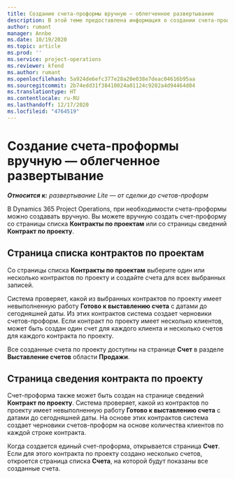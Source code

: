 ```yaml
---
title: Создание счета-проформы вручную — облегченное развертывание
description: В этой теме предоставлена информация о создании счета-проформы вручную в Project Operations.
author: rumant
manager: Annbe
ms.date: 10/19/2020
ms.topic: article
ms.prod: ''
ms.service: project-operations
ms.reviewer: kfend
ms.author: rumant
ms.openlocfilehash: 5a924de6efc377e28a20e038e7deac04616b95aa
ms.sourcegitcommit: 2b74edd31f38410024a01124c9202a4d94464d04
ms.translationtype: HT
ms.contentlocale: ru-RU
ms.lasthandoff: 12/17/2020
ms.locfileid: "4764519"
---
```

# <a name="create-a-manual-proforma-invoice---lite"></a>Создание счета-проформы вручную — облегченное развертывание

_**Относится к:** развертывание Lite — от сделки до счетов-проформ_

В Dynamics 365 Project Operations, при необходимости счета-проформы можно создавать вручную. Вы можете вручную создать счет-проформу со страницы списка **Контракты по проектам** или со страницы сведений **Контракт по проекту**.

##  <a name="project-contracts-list-page"></a>Страница списка контрактов по проектам

Со страницы списка **Контракты по проектам** выберите один или несколько контрактов по проекту и создайте счета для всех выбранных записей.

Система проверяет, какой из выбранных контрактов по проекту имеет невыполненную работу **Готово к выставлению счета** с датами до сегодняшней даты. Из этих контрактов система создает черновики счетов-проформ. Если контракт по проекту имеет несколько клиентов, может быть создан один счет для каждого клиента и несколько счетов для каждого контракта по проекту.

Все созданные счета по проекту доступны на странице **Счет** в разделе **Выставление счетов** области **Продажи**.

## <a name="project-contract-details-page"></a>Страница сведения контракта по проекту

Счет-проформа также может быть создан на странице сведений **Контракт по проекту**. Система проверяет, какой из контрактов по проекту имеет невыполненную работу **Готово к выставлению счета** с датами до сегодняшней даты. На основе этих контрактов система создает черновики счетов-проформ на основе количества клиентов по каждой строке контракта.

Когда создается единый счет-проформа, открывается страница **Счет**. Если для этого контракта по проекту создано несколько счетов, откроется страница списка **Счета**, на которой будут показаны все созданные счета.
